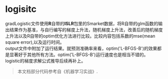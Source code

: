 # logisitc
gradLogistic文件使用**R**自带的**ISLR**包里的Smarket数据，将R自带的glm函数的输出结果作为基准，与自行编写的梯度上升法，随机梯度上升法，改善后的随机梯度上升法以及R自带的optim优化方法进行比较。比较内容包括系数的mse(mean square error),以及运行时间。    
output文件中附加了运行结果。就预测准确率来看，optim('L-BFGS-B')的效果都是显著好于其他所有方法。optim('L-BFGS-B')运行速度也是相当不错的。   
logistic的梯度求解公式推导后续再补上。   
> 本文档部分代码参考自《机器学习实战》.


